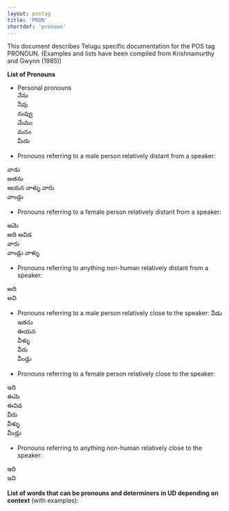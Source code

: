```yaml
---
layout: postag
title: 'PRON'
shortdef: 'pronoun'
---
```


This document describes Telugu specific documentation for the POS tag PRONOUN.
(Examples and lists have been compiled from Krishnamurthy and Gwynn (1985))

**List of Pronouns**

* Personal pronouns  
నేను  
నీవు  
నువ్వు  
మేము  
మనం  
మీరు  

* Pronouns referring to a male person relatively distant from a speaker:

వాడు  
అతను  
ఆయన 
వాళ్ళు 
వారు  
వాండ్లు  

* Pronouns referring to a female person relatively distant from a speaker:

ఆమె  
అది 
ఆవిడ  
వారు  
వాండ్లు 
వాళ్ళు  

* Pronouns referring to anything non-human relatively distant from a speaker:

అది   
అవి 

* Pronouns referring to a male person relatively close to the speaker:
వీడు  
ఇతను  
ఈయన    
వీళ్ళు  
వీరు  
వీండ్లు  

* Pronouns referring to a female person relatively close to the speaker:
   
ఇది  
ఈమె  
ఈవిడ  
వీరు  
వీళ్ళు  
వీండ్లు  

* Pronouns referring to anything non-human relatively close to the speaker:

ఇది  
ఇవి
  
**List of words that can be pronouns and determiners in UD depending on context** (with examples): 


